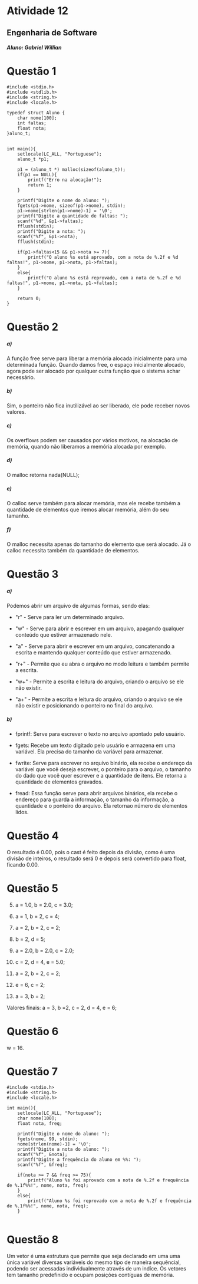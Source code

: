 # Atividade 12
## Engenharia de Software
##### Aluno: Gabriel Willian



# Questão 1

```
#include <stdio.h>
#include <stdlib.h>
#include <string.h>
#include <locale.h>

typedef struct Aluno {
	char nome[100];
	int faltas;
	float nota;
}aluno_t;


int main(){
	setlocale(LC_ALL, "Portuguese");
	aluno_t *p1;
	
	p1 = (aluno_t *) malloc(sizeof(aluno_t));
	if(p1 == NULL){
		printf("Erro na alocação!");
		return 1;
	}
	
	printf("Digite o nome do aluno: ");
	fgets(p1->nome, sizeof(p1->nome), stdin);
	p1->nome[strlen(p1->nome)-1] = '\0';
	printf("Digite a quantidade de faltas: ");
	scanf("%d", &p1->faltas);
	fflush(stdin);
	printf("Digite a nota: ");
	scanf("%f", &p1->nota);
	fflush(stdin);
	
	if(p1->faltas<15 && p1->nota >= 7){
		printf("O aluno %s está aprovado, com a nota de %.2f e %d faltas!", p1->nome, p1->nota, p1->faltas);
	}
	else{
		printf("O aluno %s está reprovado, com a nota de %.2f e %d faltas!", p1->nome, p1->nota, p1->faltas);
	}
	
	return 0;
}
```

# Questão 2

##### a) 
A função free serve para liberar a memória alocada inicialmente para uma determinada função. Quando damos free, o espaço inicialmente alocado, agora pode ser alocado por qualquer outra função que o sistema achar necessário. 

##### b)
Sim, o ponteiro não fica inutilizável ao ser liberado, ele pode receber novos valores.

##### c)
Os overflows podem ser causados por vários motivos, na alocação de memória, quando não liberamos a memória alocada por exemplo.

##### d)
O malloc retorna nada(NULL);

##### e)
O calloc serve também para alocar memória, mas ele recebe também a quantidade de elementos que iremos alocar memória, além do seu tamanho.

##### f)
O malloc necessita apenas do tamanho do elemento que será alocado. Já o calloc necessita também da quantidade de elementos.

# Questão 3

##### a)
Podemos abrir um arquivo de algumas formas, sendo elas:

- "r" - Serve para ler um determinado arquivo.

- "w" - Serve para abrir e escrever em um arquivo, apagando qualquer conteúdo que estiver armazenado nele.

- "a" - Serve para abrir e escrever em um arquivo, concatenando a escrita e mantendo qualquer conteúdo que estiver armazenado.

- "r+" - Permite que eu abra o arquivo no modo leitura e também permite a escrita.

- "w+" - Permite a escrita e leitura do arquivo, criando o arquivo se ele não existir.

- "a+" - Permite a escrita e leitura do arquivo, criando o arquivo se ele não existir e posicionando o ponteiro no final do arquivo.

##### b)

- fprintf: Serve para escrever o texto no arquivo apontado pelo usuário.

- fgets: Recebe um texto digitado pelo usuário e armazena em uma variável. Ela precisa do tamanho da variável para armazenar.

- fwrite: Serve para escrever no arquivo binário, ela recebe o endereço da variável que você deseja escrever, o ponteiro para o arquivo, o tamanho do dado que você quer escrever e a quantidade de itens. Ele retorna a quantidade de elementos gravados.

- fread: Essa função serve para abrir arquivos binários, ela recebe o endereço para guarda a informação, o tamanho da informação, a quantidade e o ponteiro do arquivo. Ela retornao número de elementos lidos.

# Questão 4
O resultado é 0.00, pois o cast é feito depois da divisão, como é uma divisão de inteiros, o resultado será 0 e depois será convertido para float, ficando 0.00.

# Questão 5

5. a = 1.0, b = 2.0, c = 3.0;

6. a = 1, b = 2, c = 4;

7. a = 2, b = 2, c = 2;

8. b = 2, d = 5;

9. a = 2.0, b = 2.0, c = 2.0;

10.  c = 2, d = 4, e = 5.0;

11. a = 2, b = 2, c = 2;

12. e = 6, c = 2;

13. a = 3, b = 2;

Valores finais: a = 3, b =2, c = 2, d = 4, e = 6;

# Questão 6

w = 16.

# Questão 7

```
#include <stdio.h>
#include <string.h>
#include <locale.h>

int main(){
	setlocale(LC_ALL, "Portuguese");
	char nome[100];
	float nota, freq;
	
	printf("Digite o nome do aluno: ");
	fgets(nome, 99, stdin);
	nome[strlen(nome)-1] = '\0';
	printf("Digite a nota do aluno: ");
	scanf("%f", &nota);
	printf("Digite a frequência do aluno em %%: ");
	scanf("%f", &freq);
	
	if(nota >= 7 && freq >= 75){
		printf("Aluno %s foi aprovado com a nota de %.2f e frequência de %.1f%%!", nome, nota, freq);
	}
	else{
		printf("Aluno %s foi reprovado com a nota de %.2f e frequência de %.1f%%!", nome, nota, freq);
	}
	
```

# Questão 8
Um vetor é uma estrutura que permite que seja declarado em uma uma única variável diversas variáveis do mesmo tipo de maneira sequêncial, podendo ser acessadas indívidualmente através de um indíce.
Os vetores tem tamanho predefinido e ocupam posições contíguas de memória.
